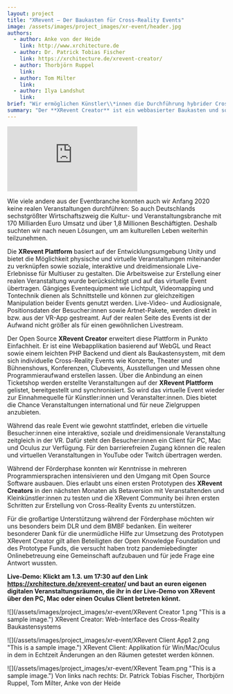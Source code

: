 ```yaml
---
layout: project
title: "XRevent – Der Baukasten für Cross-Reality Events"
image: /assets/images/project_images/xr-event/header.jpg
authors:
  - author: Anke von der Heide
    link: http://www.xrchitecture.de
  - author: Dr. Patrick Tobias Fischer
    link: https://xrchitecture.de/xrevent-creator/
  - author: Thorbjörn Ruppel
    link:
  - author: Tom Milter
    link:
  - author: Ilya Landshut
    link:
brief: "Wir ermöglichen Künstler\\*innen die Durchführung hybrider Cross-Reality Events."
summary: "Der **XRevent Creator** ist ein webbasierter Baukasten und soll helfen physische und virtuelle Events ohne Programmieraufwand zu verknüpfen und diese monetarisierbar einem breiten Publikum anzubieten"
---
```


<div class="iframe-container">
    <iframe src="https://www.youtube-nocookie.com/embed/NbquSOzRf78" frameborder="0" allow="accelerometer; autoplay; encrypted-media; gyroscope; picture-in-picture" allowfullscreen></iframe>
</div>

Wie viele andere aus der Eventbranche konnten auch wir Anfang 2020 keine realen Veranstaltungen durchführen: So auch Deutschlands sechstgrößter Wirtschaftszweig die Kultur- und Veranstaltungsbranche mit 170 Milliarden Euro Umsatz und über 1,8 Millionen Beschäftigten. Deshalb suchten wir nach neuen Lösungen, um am kulturellen Leben weiterhin teilzunehmen.

Die **XRevent Plattform** basiert auf der Entwicklungsumgebung Unity und bietet die Möglichkeit physische und virtuelle Veranstaltungen miteinander zu verknüpfen sowie soziale, interaktive und dreidimensionale Live-Erlebnisse für Multiuser zu gestalten. Die Arbeitsweise zur Erstellung einer realen Veranstaltung wurde berücksichtigt und auf das virtuelle Event übertragen. Gängiges Eventequipment wie Lichtpult, Videomapping und Tontechnik dienen als Schnittstelle und können zur gleichzeitigen Manipulation beider Events genutzt werden. Live-Video- und Audiosignale, Positionsdaten der Besucher:innen sowie Artnet-Pakete, werden direkt in bzw. aus der VR-App gestreamt. Auf der realen Seite des Events ist der Aufwand nicht größer als für einen gewöhnlichen Livestream.

Der Open Source **XRevent Creator** erweitert diese Plattform in Punkto Einfachheit. Er ist eine Webapplikation basierend auf WebGL und React sowie einem leichten PHP Backend und dient als Baukastensystem, mit dem sich individuelle Cross-Reality Events wie Konzerte, Theater und Bühnenshows, Konferenzen, Clubevents, Ausstellungen und Messen ohne Programmieraufwand erstellen lassen. Über die Anbindung an einen Ticketshop werden erstellte Veranstaltungen auf der **XRevent Plattform** gelistet, bereitgestellt und synchronisiert. So wird das virtuelle Event wieder zur Einnahmequelle für Künstler:innen und Veranstalter:innen. Dies bietet die Chance Veranstaltungen international und für neue Zielgruppen anzubieten.

Während das reale Event wie gewohnt stattfindet, erleben die virtuelle Besucher:innen eine interaktive, soziale und dreidimensionale Veranstaltung zeitgleich in der VR. Dafür steht den Besucher:innen ein Client für PC, Mac und Oculus zur Verfügung. Für den barrierefreien Zugang können die realen und virtuellen Veranstaltungen in YouTube oder Twitch übertragen werden.

Während der Förderphase konnten wir Kenntnisse in mehreren Programmiersprachen intensivieren und den Umgang mit Open Source Software ausbauen. Dies erlaubt uns einen ersten Prototypen des **XRevent Creators** in den nächsten Monaten als Betaversion mit Veranstaltenden und Kleinkünstler:innen zu testen und die XRevent Community bei ihren ersten Schritten zur Erstellung von Cross-Reality Events zu unterstützen.

Für die großartige Unterstützung während der Förderphase möchten wir uns besonders beim DLR und dem BMBF bedanken. Ein weiterer besonderer Dank für die unermüdliche Hilfe zur Umsetzung des Prototypen XRevent Creator gilt allen Beteiligten der Open Knowledge Foundation und des Prototype Funds, die versucht haben trotz pandemiebedingter Onlinebetreuung eine Gemeinschaft aufzubauen und für jede Frage eine Antwort wussten.

**Live-Demo: Klickt am 1.3. um 17:30 auf den Link https://xrchitecture.de/xrevent-creator/ und baut an euren eigenen digitalen Veranstaltungsräumen, die ihr in der Live-Demo von XRevent über den PC, Mac oder einen Oculus Client betreten könnt.**

![](/assets/images/project_images/xr-event/XRevent Creator 1.png "This is a sample image.")
XRevent Creator: Web-Interface des Cross-Reality Baukastensystems

![](/assets/images/project_images/xr-event/XRevent Client App1 2.png "This is a sample image.") 
XRevent Client: Applikation für Win/Mac/Oculus in dem in Echtzeit Änderungen an den Räumen getestet werden können.

![](/assets/images/project_images/xr-event/XRevent Team.png "This is a sample image.") 
Von links nach rechts: Dr. Patrick Tobias Fischer, Thorbjörn Ruppel, Tom Milter, Anke von der Heide
